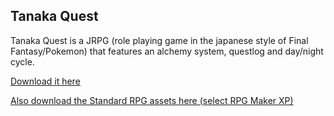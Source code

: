 ## Tanaka Quest

Tanaka Quest is a JRPG (role playing game in the japanese style of Final Fantasy/Pokemon) that features an alchemy system, questlog and day/night cycle.

[Download it here](https://github.com/karstenwinter/karstenwinter.github.io/blob/master/bin/tanaka-quest.zip)

[Also download the Standard RPG assets here (select RPG Maker XP)](
https://www.rpgmakerweb.com/download/additional/run-time-packages)

